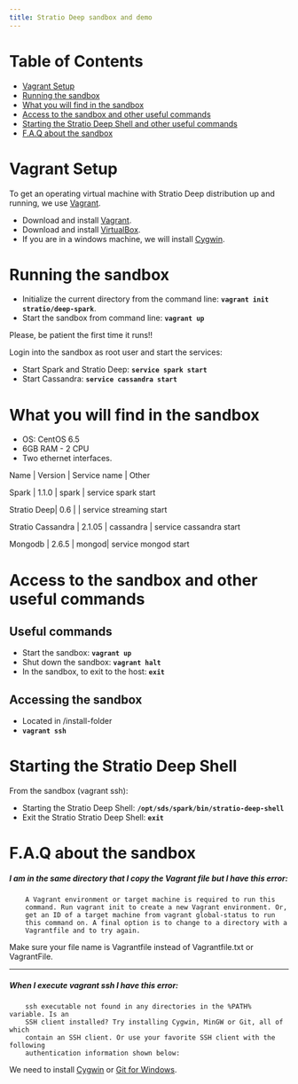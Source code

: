 ```yaml
---
title: Stratio Deep sandbox and demo
---
```


Table of Contents
=================

-   [Vagrant Setup](#vagrant-setup)
-   [Running the sandbox](#running-the-sandbox)
-   [What you will find in the sandbox](#what-you-will-find-in-the-sandbox)
-   [Access to the sandbox and other useful commands](#access-to-the-sandbox-and-other-useful-commands)
-   [Starting the Stratio Deep Shell and other useful commands](#starting-the-stratio-deep-shell-and-other-useful-commands)
-   [F.A.Q about the sandbox](#faq-about-the-sandbox)


Vagrant Setup
=============

To get an operating virtual machine with Stratio Deep distribution up and running, we use [Vagrant](https://www.vagrantup.com/).

-    Download and install [Vagrant](https://www.vagrantup.com/downloads.html). 
-    Download and install [VirtualBox](https://www.virtualbox.org/wiki/Downloads). 
-    If you are in a windows machine, we will install [Cygwin](https://cygwin.com/install.html).

Running the sandbox
===================

-    Initialize the current directory from the command line: **`vagrant init stratio/deep-spark`**.
-    Start the sandbox from command line: **` vagrant up `**

Please, be patient the first time it runs!!

Login into the sandbox as root user and start the services:
-    Start Spark and Stratio Deep: **` service spark start `**
-    Start Cassandra: **` service cassandra start `**


What you will find in the sandbox
=================================

-    OS: CentOS 6.5
-    6GB RAM - 2 CPU
-    Two ethernet interfaces.

Name | Version | Service name | Other

Spark | 1.1.0 | spark | service spark start

Stratio Deep| 0.6 | | service streaming start

Stratio Cassandra | 2.1.05 | cassandra | service cassandra start

Mongodb | 2.6.5 | mongod| service mongod start

Access to the sandbox and other useful commands
===============================================

Useful commands
---------------

-    Start the sandbox: **` vagrant up `**
-    Shut down the sandbox: **` vagrant halt `**
-    In the sandbox, to exit to the host: **` exit `**

Accessing the sandbox
---------------------
-    Located in /install-folder
-    **` vagrant ssh `**

Starting the Stratio Deep Shell
==============================================================

From the sandbox (vagrant ssh):

-    Starting the Stratio Deep Shell: **`/opt/sds/spark/bin/stratio-deep-shell`**
-    Exit the Stratio Stratio Deep Shell: **`exit`**

F.A.Q about the sandbox
=======================

##### **I am in the same directory that I copy the Vagrant file but I have this error:**

```
    A Vagrant environment or target machine is required to run this
    command. Run vagrant init to create a new Vagrant environment. Or,
    get an ID of a target machine from vagrant global-status to run
    this command on. A final option is to change to a directory with a
    Vagrantfile and to try again.
```

Make sure your file name is Vagrantfile instead of Vagrantfile.txt or VagrantFile.

______________________________________________________________________________________

##### **When I execute vagrant ssh I have this error:**

```
    ssh executable not found in any directories in the %PATH% variable. Is an
    SSH client installed? Try installing Cygwin, MinGW or Git, all of which
    contain an SSH client. Or use your favorite SSH client with the following
    authentication information shown below:
```

We need to install [Cygwin](https://cygwin.com/install.html) or [Git for Windows](http://git-scm.com/download/win).
